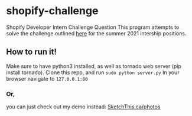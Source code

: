 # shopify-challenge
Shopify Developer Intern Challenge Question
This program attempts to solve the challenge outlined [here](https://docs.google.com/document/d/1ZKRywXQLZWOqVOHC4JkF3LqdpO3Llpfk_CkZPR8bjak/edit#heading=h.n7bww7g70ipk) for the summer 2021 intership positions.

## How to run it!
Make sure to have python3 installed, as well as tornado web server (pip install tornado).
Clone this repo, and run ```sudo python server.py```
In your browser navigate to ```127.0.0.1:80```
### Or, 
you can just check out my demo instead:
[SketchThis.ca/photos](http://sketchthis.ca/photos)

